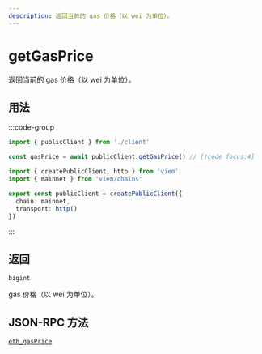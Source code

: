 ```yaml
---
description: 返回当前的 gas 价格（以 wei 为单位）。
---
```


# getGasPrice

返回当前的 gas 价格（以 wei 为单位）。

## 用法

:::code-group

```ts twoslash [example.ts]
import { publicClient } from './client'

const gasPrice = await publicClient.getGasPrice() // [!code focus:4]
```

```ts twoslash [client.ts] filename="client.ts"
import { createPublicClient, http } from 'viem'
import { mainnet } from 'viem/chains'

export const publicClient = createPublicClient({
  chain: mainnet,
  transport: http()
})
```

:::

## 返回

`bigint`

gas 价格（以 wei 为单位）。

## JSON-RPC 方法

[`eth_gasPrice`](https://ethereum.org/en/developers/docs/apis/json-rpc/#eth_gasprice)